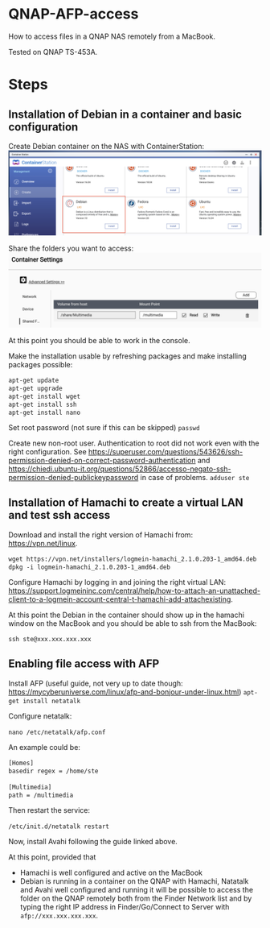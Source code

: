 # QNAP-AFP-access
How to access files in a QNAP NAS remotely from a MacBook.

Tested on QNAP TS-453A.

# Steps
## Installation of Debian in a container and basic configuration
Create Debian container on the NAS with ContainerStation:
![](readme1.png)

Share the folders you want to access:
![](readme2.png)

At this point you should be able to work in the console.

Make the installation usable by refreshing packages and make installing packages possible:
```
apt-get update
apt-get upgrade
apt-get install wget
apt-get install ssh
apt-get install nano
```

Set root password (not sure if this can be skipped)
`passwd`

Create new non-root user. Authentication to root did not work even with the right configuration. See https://superuser.com/questions/543626/ssh-permission-denied-on-correct-password-authentication and https://chiedi.ubuntu-it.org/questions/52866/accesso-negato-ssh-permission-denied-publickeypassword in case of problems.
`adduser ste`

## Installation of Hamachi to create a virtual LAN and test ssh access

Download and install the right version of Hamachi from: https://vpn.net/linux.
```
wget https://vpn.net/installers/logmein-hamachi_2.1.0.203-1_amd64.deb
dpkg -i logmein-hamachi_2.1.0.203-1_amd64.deb
```

Configure Hamachi by logging in and joining the right virtual LAN: https://support.logmeininc.com/central/help/how-to-attach-an-unattached-client-to-a-logmein-account-central-t-hamachi-add-attachexisting.

At this point the Debian in the container should show up in the hamachi window on the MacBook and you should be able to ssh from the MacBook:
```
ssh ste@xxx.xxx.xxx.xxx
```

## Enabling file access with AFP
Install AFP (useful guide, not very up to date though: https://mycyberuniverse.com/linux/afp-and-bonjour-under-linux.html)
`apt-get install netatalk`

Configure netatalk:

`nano /etc/netatalk/afp.conf`

An example could be:

```
[Homes]
basedir regex = /home/ste

[Multimedia]
path = /multimedia
```

Then restart the service:

`/etc/init.d/netatalk restart`

Now, install Avahi following the guide linked above.

At this point, provided that
* Hamachi is well configured and active on the MacBook
* Debian is running in a container on the QNAP with Hamachi, Natatalk and Avahi well configured and running
it will be possible to access the folder on the QNAP remotely both from the Finder Network list and by typing the right IP address in Finder/Go/Connect to Server with `afp://xxx.xxx.xxx.xxx`.
